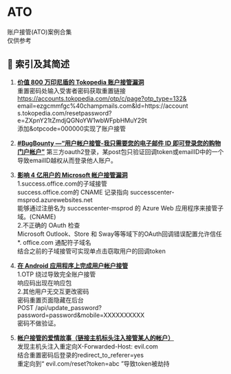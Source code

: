 # ATO
账户接管(ATO)案例合集  
仅供参考
## :ledger: 索引及其简述
1. [**价值 800 万印尼盾的 Tokopedia 账户接管漏洞**](https://ironfisto.medium.com/tokopedia-account-takeover-bug-worth-8-million-idr-5474cb5b5cc9)  
重置密码处输入受害者密码获取重置链接
https://accounts.tokopedia.com/otp/c/page?otp_type=132& email=ezgcmmfgc%40champmails.com&ld=https://account s.tokopedia.com/resetpassword?e=ZXpnY21tZmdjQGNoYW1wbWFpbHMuY29t  
添加&otpcode=000000实现了账户接管

2. [**#BugBounty —“用户帐户接管-我只需要您的电子邮件 ID 即可登录您的购物门户帐户”**](https://logicbomb.medium.com/bugbounty-user-account-takeover-i-just-need-your-email-id-to-login-into-your-shopping-portal-7fd4fdd6dd56)
第三方oauth2登录，某post包只验证回调token或emailID中的一个  
导致emailID越权从而登录他人账户。  

3. [**影响 4 亿用户的 Microsoft 帐户接管漏洞**](https://www.safetydetectives.com/blog/microsoft-outlook/)  
1.success.office.com的子域接管  
success.office.com的 CNAME 记录指向 successcenter-msprod.azurewebsites.net  
能够通过注册名为 successcenter-msprod 的 Azure Web 应用程序来接管子域。(CNAME)  
2.不正确的 OAuth 检查  
Microsoft Outlook、Store 和 Sway等等域下的OAuth回调错误配置允许信任 *.  office.com 通配符子域名  
结合之前的子域接管可实现单点击窃取用户的回调token  

4. [**在 Android 应用程序上完成用户帐户接管**](https://gauravnarwani.com/android-acc-takeover/)  
1.OTP 绕过导致完全账户接管  
响应码出现在响应包  
2.其他用户无交互更改密码  
密码重置页面隐藏在后台  
POST /api/update_password?password=password&mobile=XXXXXXXXXX  
密码不做验证。  

5. [**帐户接管的爱情故事（链接主机标头注入接管某人的帐户）**](https://chainlover.blogspot.com/2018/11/love-story-of-account-takeover-chaining.html)  
发现主机头注入重定向X-Forwarded-Host: evil.com   
结合重置密码后登录的redirect_to_referer=yes  
重定向到“ evil.com/reset?token=abc ”导致token被劫持  